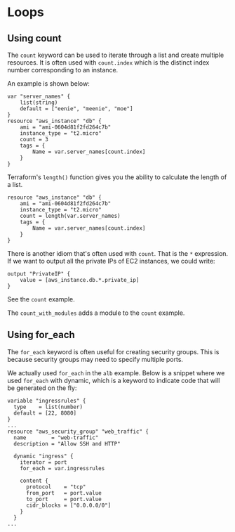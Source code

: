 # Loops

## Using count

The `count` keyword can be used to iterate through a list and create multiple resources. It is often used with `count.index` which is the distinct index number corresponding to an instance.

An example is shown below:

```
var "server_names" {
    list(string)
    default = ["eenie", "meenie", "moe"]
}
resource "aws_instance" "db" {
    ami = "ami-0604d81f2fd264c7b"
    instance_type = "t2.micro"
    count = 3
    tags = {
        Name = var.server_names[count.index]
    }
}
```

Terraform's `length()` function gives you the ability to calculate the length of a list.

```
resource "aws_instance" "db" {
    ami = "ami-0604d81f2fd264c7b"
    instance_type = "t2.micro"
    count = length(var.server_names)
    tags = {
        Name = var.server_names[count.index]
    }
}
```

There is another idiom that's often used with `count`. That is the `*` expression. If we want to output all the private IPs of EC2 instances, we could write:

```
output "PrivateIP" {
    value = [aws_instance.db.*.private_ip]
}
```

See the `count` example.

The `count_with_modules` adds a module to the `count` example. 

## Using for_each

The `for_each` keyword is often useful for creating security groups. This is because security groups may need to specify multiple ports.

We actually used `for_each` in the `alb` example. Below is a snippet where we used `for_each` with dynamic, which is a keyword to indicate code that will be generated on the fly:

```
variable "ingressrules" {
  type    = list(number)
  default = [22, 8080]
}
...
resource "aws_security_group" "web_traffic" {
  name        = "web-traffic"
  description = "Allow SSH and HTTP"

  dynamic "ingress" {
    iterator = port
    for_each = var.ingressrules

    content {
      protocol    = "tcp"
      from_port   = port.value
      to_port     = port.value
      cidr_blocks = ["0.0.0.0/0"]
    }
  }
...
```
